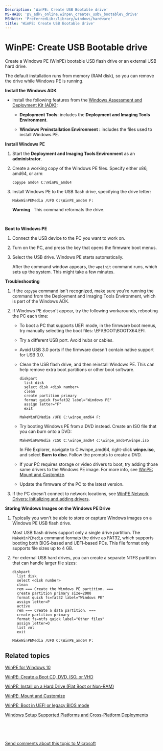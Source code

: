 ```yaml
---
Description: 'WinPE: Create USB Bootable drive'
MS-HAID: 'p\_adk\_online.winpe\_create\_usb\_bootable\_drive'
MSHAttr: 'PreferredLib:/library/windows/hardware'
title: 'WinPE: Create USB Bootable drive'
---
```


# WinPE: Create USB Bootable drive


Create a Windows PE (WinPE) bootable USB flash drive or an external USB hard drive.

The default installation runs from memory (RAM disk), so you can remove the drive while Windows PE is running.

**Install the Windows ADK**

-   Install the following features from the [Windows Assessment and Deployment Kit (ADK)](http://go.microsoft.com/fwlink/?LinkId=526803):

    -   **Deployment Tools**: includes the **Deployment and Imaging Tools Environment**.

    -   **Windows Preinstallation Environment** : includes the files used to install Windows PE.

**Install Windows PE**

1.  Start the **Deployment and Imaging Tools Environment** as an **administrator**.

2.  Create a working copy of the Windows PE files. Specify either x86, amd64, or arm:

    ``` syntax
    copype amd64 C:\WinPE_amd64
    ```

3.  Install Windows PE to the USB flash drive, specifying the drive letter:

    ``` syntax
    MakeWinPEMedia /UFD C:\WinPE_amd64 F:
    ```

    **Warning**  
    This command reformats the drive.

     

**Boot to Windows PE**

1.  Connect the USB device to the PC you want to work on.

2.  Turn on the PC, and press the key that opens the firmware boot menus.

3.  Select the USB drive. Windows PE starts automatically.

    After the command window appears, the `wpeinit` command runs, which sets up the system. This might take a few minutes.

**Troubleshooting**

1.  If the `copype` command isn't recognized, make sure you're running the command from the Deployment and Imaging Tools Environment, which is part of the Windows ADK.

2.  If Windows PE doesn't appear, try the following workarounds, rebooting the PC each time:

    -   To boot a PC that supports UEFI mode, in the firmware boot menus, try manually selecting the boot files: \\EFI\\BOOT\\BOOTX64.EFI.

    -   Try a different USB port. Avoid hubs or cables.

    -   Avoid USB 3.0 ports if the firmware doesn't contain native support for USB 3.0.

    -   Clean the USB flash drive, and then reinstall Windows PE. This can help remove extra boot partitions or other boot software.

        ``` syntax
        diskpart
          list disk
          select disk <disk number>
          clean
          create partition primary
          format quick fs=fat32 label="Windows PE"
          assign letter="F"
          exit

        MakeWinPEMedia /UFD C:\winpe_amd64 F:
        ```

    -   Try booting Windows PE from a DVD instead. Create an ISO file that you can burn onto a DVD:

        ``` syntax
        MakeWinPEMedia /ISO C:\winpe_amd64 c:\winpe_amd64\winpe.iso
        ```

        In File Explorer, navigate to C:\\winpe\_amd64, right-click **winpe.iso**, and select **Burn to disc**. Follow the prompts to create a DVD.

    -   If your PC requires storage or video drivers to boot, try adding those same drivers to the Windows PE image. For more info, see [WinPE: Mount and Customize](winpe-mount-and-customize.md).

    -   Update the firmware of the PC to the latest version.

3.  If the PC doesn't connect to network locations, see [WinPE Network Drivers: Initializing and adding drivers](winpe-network-drivers-initializing-and-adding-drivers.md).

**Storing Windows Images on the Windows PE Drive**

1.  Typically you won't be able to store or capture Windows images on a Windows PE USB flash drive.

    Most USB flash drives support only a single drive partition. The `MakeWinPEMedia` command formats the drive as FAT32, which supports booting both BIOS-based and UEFI-based PCs. This file format only supports file sizes up to 4 GB.

2.  For external USB hard drives, you can create a separate NTFS partition that can handle larger file sizes:

    ``` syntax
    diskpart
      list disk
      select <disk number>
      clean
      rem === Create the Windows PE partition. ===
      create partition primary size=2000
      format quick fs=fat32 label="Windows PE"
      assign letter=P
      active
      rem === Create a data partition. ===
      create partition primary
      format fs=ntfs quick label="Other files"
      assign letter=O
      list vol
      exit

    MakeWinPEMedia /UFD C:\WinPE_amd64 P:
    ```

## <span id="related_topics"></span>Related topics


[WinPE for Windows 10](winpe-intro.md)

[WinPE: Create a Boot CD, DVD, ISO, or VHD](p_adk_online.winpe_create_a_boot_cd_dvd_iso_or_vhd_blue)

[WinPE: Install on a Hard Drive (Flat Boot or Non-RAM)](winpe-install-on-a-hard-drive--flat-boot-or-non-ram.md)

[WinPE: Mount and Customize](winpe-mount-and-customize.md)

[WinPE: Boot in UEFI or legacy BIOS mode](p_adk_online.winpe_boot_in_uefi_or_legacy_bios_mode_blue)

[Windows Setup Supported Platforms and Cross-Platform Deployments](windows-setup-supported-platforms-and-cross-platform-deployments.md)

 

 

[Send comments about this topic to Microsoft](mailto:wsddocfb@microsoft.com?subject=Documentation%20feedback%20%5Bp_adk_online\p_adk_online%5D:%20WinPE:%20Create%20USB%20Bootable%20drive%20%20RELEASE:%20%284/11/2016%29&body=%0A%0APRIVACY%20STATEMENT%0A%0AWe%20use%20your%20feedback%20to%20improve%20the%20documentation.%20We%20don't%20use%20your%20email%20address%20for%20any%20other%20purpose,%20and%20we'll%20remove%20your%20email%20address%20from%20our%20system%20after%20the%20issue%20that%20you're%20reporting%20is%20fixed.%20While%20we're%20working%20to%20fix%20this%20issue,%20we%20might%20send%20you%20an%20email%20message%20to%20ask%20for%20more%20info.%20Later,%20we%20might%20also%20send%20you%20an%20email%20message%20to%20let%20you%20know%20that%20we've%20addressed%20your%20feedback.%0A%0AFor%20more%20info%20about%20Microsoft's%20privacy%20policy,%20see%20http://privacy.microsoft.com/default.aspx. "Send comments about this topic to Microsoft")





